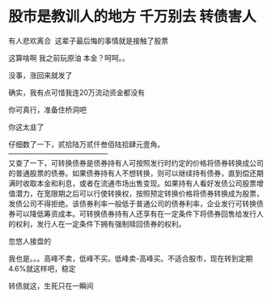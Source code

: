 # 股市是教训人的地方 千万别去 转债害人


<img id="aimg_rTpFP" onclick="zoom(this, this.src, 0, 0, 0)" class="zoom" src="https://s1.ax1x.com/2020/10/23/BA09tx.md.jpg" onmouseover="img_onmouseoverfunc(this)" onload="thumbImg(this)" border="0" alt="" /><br />
有人悲欢离合&nbsp;&nbsp;这辈子最后悔的事情就是接触了股票 

这算啥啊 我之前玩原油 本金？呵呵。。

没事，涨回来就发了

确实，我有点可惜我连20万流动资金都没有<img src="static/image/smiley/yct/020.gif" smilieid="47" border="0" alt="" />

你可真行，准备住桥洞吧<img src="static/image/smiley/default/lol.gif" smilieid="12" border="0" alt="" />

你这太韭了

仔细数了一下，贰拾陆万贰仟叁佰陆拾肆元壹角。<br />
——————————————<br />
又查了一下，可转换债券是债券持有人可按照发行时约定的价格将债券转换成公司的普通股票的债券。如果债券持有人不想转换，则可以继续持有债券，直到偿还期满时收取本金和利息，或者在流通市场出售变现。如果持有人看好发债公司股票增值潜力，在宽限期之后可以行使转换权，按照预定转换价格将债券转换成为股票，发债公司不得拒绝。该债券利率一般低于普通公司的债券利率，企业发行可转换债券可以降低筹资成本。可转换债券持有人还享有在一定条件下将债券回售给发行人的权利，发行人在一定条件下拥有强制赎回债券的权利。<img src="static/image/smiley/default/hug.gif" smilieid="13" border="0" alt="" />

忽悠人接盘的

我也是。。。高峰不卖，低峰不买。低峰卖-高峰买。不适合股市，现在转到定期4.6%就这样吧，稳定

转债就这，生死只在一瞬间<img id="aimg_dvVzk" onclick="zoom(this, this.src, 0, 0, 0)" class="zoom" src="https://cdn.jsdelivr.net/gh/hishis/forum-master/public/images/patch.gif" onmouseover="img_onmouseoverfunc(this)" onload="thumbImg(this)" border="0" alt="" />
